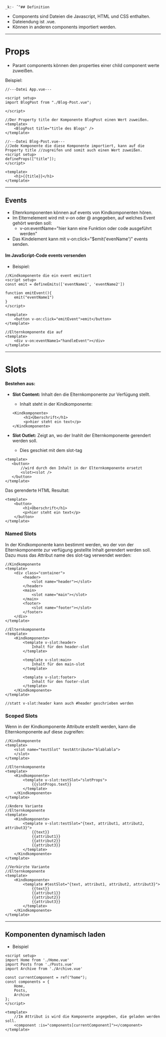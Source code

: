 	_k:· ˝^## Definition
- Components sind Dateien die Javascript, HTML und CSS enthalten.
- Dateiendung ist .vue.
- Können in anderen components importiert werden.

---

# Props

-  Parant components können den properties einer child component werte zuweißen.

Beispiel:
```vue
//---Datei App.vue---

<script setup>
import BlogPost from "./Blog-Post.vue"; 

</script>                               

//Der Property title der Komponente BlogPost einen Wert zuweißen.
<template>                              
    <BlogPost title="title des Blogs" />
</template>                             

//---Datei Blog-Post.vue---
//Jede Komponente die diese Komponente importiert, kann auf die Property title //zugreifen und somit auch einen Wert zuweißen.
<script setup>
defineProps(["title"]);
</script>

<template>
    <h1>{{title}}</h1>
</template>
```

---

## Events
- Eltenrkomponenten können auf events von Kindkomponenten hören.
- Im Elternelement wird mit v-on oder @ angegeben, auf welches Event gehört werden soll:
	- v-on:eventName="hier kann eine Funktion oder code ausgeführt werden"
- Das Kindelement kann mit v-on:click="$emit('evenName')" events senden.

#### Im JavaScript-Code events versenden
- Beispiel: 
```vue
//Kindkomponente die ein event emitiert
<script setup>
const emit = defineEmits(['eventName1', 'eventName2'])

function emitEvent(){
	emit("eventName1")
}
</script>

<template>
	<button v-on:click="emitEvent">emit</button>
</template>

//Elternkomponente die auf
<template>
	<div v-on:eventName1="handleEvent"></div>
</template>
```

---

# Slots
#### Bestehen aus:

- **Slot Content:** Inhalt den die Elternkomponente zur Verfügung stellt.
	- Inhalt steht in der Kindkomponente: 
	```vue 
	<Kindkomponente>
		 <h1>Überschrift</h1>
		 <p>hier steht ein text</p>
	</Kindkomponente> 
	 ```

- **Slot Outlet:** Zeigt an, wo der Inahlt der Elternkomponente gerendert werden soll.
	- Dies geschiet mit dem slot-tag
 ```vue
<template>
	<button>
		//wird durch den Inhalt in der Elternkomponente ersetzt
		<slot><slot />
	</button>
</template>
```

Das gerenderte HTML Resultat:
```vue
<template>
	<button>
		<h1>Überschrift</h1>
		<p>hier steht ein text</p>
	</button>
</template>
```

### Named Slots
In der Kindkomponente kann bestimmt werden, wo der von der Elternkomponente zur verfügung gestellte Inhalt gerendert werden soll.
Dazu muss das Attribut name des slot-tag verwendet werden:
```vue
//Kindkomponente
<template>
	<div class="container">
		<header>
			<slot name="header"></slot>
		</header>
		<main>
			<slot name="main"></slot>
		</main>
		<footer>
			<slot name="footer"></slot>
		</footer>
	</div>
</template>

//Elternkomponente
<template>
	<Kindkomponente>
		<template v-slot:header>
			Inhalt für den header-slot
		</template>
		
		<template v-slot:main>
			Inhalt für den main-slot
		</template>
		
		<template v-slot:footer>
			Inhalt für den footer-slot
		</template>
	</Kindkomponente>
</template>

//statt v-slot:header kann auch #header geschrieben werden

```

### Scoped Slots
Wenn in der Kindkomponente Attribute erstellt werden, kann die Elternkomponente auf diese zugreifen:
```vue
//Kindkomponente
<template>
	<slot name="testSlot" testAttribute="blablabla">
	</slot>
</template>

//Elternkomponente
<template>
	<Kindkomponente>
		<template v-slot:testSlot="slotProps">
			{{slotProps.text}}
		</template>
	</Kindkomponente>
</template>

//Andere Variante
//Elternkomponente
<template>
	<Kindkomponente>
		<template v-slot:testSlot="{text, attribut1, attribut2, attribut3}">
			{{text}}
			{{attribut1}}
			{{attribut2}}
			{{attribut3}}
		</template>
	</Kindkomponente>
</template>

//Verkürzte Variante
//Elternkomponente
<template>
	<Kindkomponente>
		<template #testSlot="{text, attribut1, attribut2, attribut3}">
			{{text}}
			{{attribut1}}
			{{attribut2}}
			{{attribut3}}
		</template>
	</Kindkomponente>
</template>
```

---

## Komponenten dynamisch laden
- Beispiel
```vue
<script setup>
import Home from './Home.vue'
import Posts from './Posts.vue'
import Archive from './Archive.vue'

const currentComponent = ref("home");
const components = {
	Home,
	Posts,
	Archive
};
</script>

<template>
	//Im Attribut is wird die Komponente angegeben, die geladen werden soll.
	<component :is="components[currentComponent]"></component>
</template>
```
